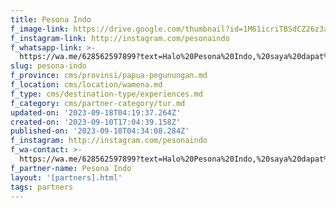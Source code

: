 ```yaml
---
title: Pesona Indo
f_image-link: https://drive.google.com/thumbnail?id=1M61icriTBSdCZ26z3asJlzkSzAvvvWAQ
f_instagram-link: http://instagram.com/pesonaindo
f_whatsapp-link: >-
  https://wa.me/628562597899?text=Halo%20Pesona%20Indo,%20saya%20dapat%20info%20dari%20@loocale.id%20dan%20punya%20pertanyaan
slug: pesona-indo
f_province: cms/provinsi/papua-pegunungan.md
f_location: cms/location/wamena.md
f_type: cms/destination-type/experiences.md
f_category: cms/partner-category/tur.md
updated-on: '2023-09-18T04:19:37.264Z'
created-on: '2023-09-10T17:04:39.158Z'
published-on: '2023-09-18T04:34:08.284Z'
f_instagram: http://instagram.com/pesonaindo
f_wa-contact: >-
  https://wa.me/628562597899?text=Halo%20Pesona%20Indo,%20saya%20dapat%20info%20dari%20@loocale.id%20dan%20punya%20pertanyaan
f_partner-name: Pesona Indo
layout: '[partners].html'
tags: partners
---
```



